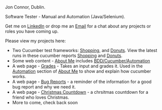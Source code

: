 Jon Connor, Dublin.

Software Tester - Manual and Automation (Java/Selenium).

Get me on <a href="https://www.linkedin.com/in/jonconnordublin/">LinkedIn</a> or drop me an <a href="mailto:jonconnor@live.ie" target="_blank">Email</a> for a chat about any projects or roles you have coming up.

Please view my projects here:

<ul>
    <li>Two Cucumber test frameworks: <a href="https://github.com/JonConnorATI/Shopping">Shopping</a>, and <a href='https://github.com/JonConnorATI/Donuts'>Donuts</a>. View the latest runs in these cucumber reports <a href="https://reports.cucumber.io/reports/eb9c8bd6-d660-4bf4-8dd8-4bd027f95cc7">Shopping</a> and <a href="https://reports.cucumber.io/reports/a1ea1621-1982-4380-89aa-10f2400a7044">Donuts</a>.</li> 
    <li>Some web content - <a href="https://jonconnorati.github.io/MyBDD_version1.github.io/">About Me</a> includes <a href="https://jonconnorati.github.io/MyBDD_version1.github.io/bdd.html">BDD/Cucumber/Automation</a></li>
    <li>A web page - <a href ="https://jonconnorati.github.io/MyBDD_version1.github.io/Grades.html">Grades</a> - Takes an input and grades it. Used in the <a href="https://jonconnorati.github.io/MyBDD_version1.github.io/automation.html">Automation</a> section of <a href="https://jonconnorati.github.io/MyBDD_version1.github.io/">About Me</a> to show and explain how cucumber works.</li>
    <li>A web page - <a href="https://jonconnorati.github.io/BugReports/">Bug Reports</a> - a reminder of the information for a good bug report and why we need it.</li>
    <li>A web page - <a href="https://jonconnorati.github.io/Membership-ChristmasCountdown/">Christmas Countdown</a> - a chrsitmas countdown for a friend who loves Christmas.</li>    
    <li>More to come, check back soon</li>
</ul>
<!---
JonConnorATI/JonConnorATI is a ✨ special ✨ repository because its `README.md` (this file) appears on your GitHub profile.
You can click the Preview link to take a look at your changes.
--->

